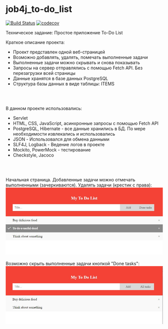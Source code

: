 # job4j_to-do_list
[![Build Status](https://travis-ci.com/VitaliyNasypov/job4j_to-do_list.svg?branch=master)](https://travis-ci.com/VitaliyNasypov/job4j_to-do_list)
[![codecov](https://codecov.io/gh/VitaliyNasypov/job4j_to-do_list/branch/master/graph/badge.svg?token=TH0ZZ3UXGD)](https://codecov.io/gh/VitaliyNasypov/job4j_to-do_list)

Техническое задание: Простое приложение To-Do List

Краткое описание проекта:
- Проект представлен одной веб-страницей
- Возможно добавлять, удалять, помечать выполненные задачи
- Выполненные задачи можно скрывать и снова показывать  
- Запросы на сервер отправлялись с помощью Fetch API. Без перезагрузки всей страницы
- Данные хранятся в базе данных PostgreSQL
- Структура базы данных в виде таблицы: ITEMS
<br>
<br>


В данном проекте использовались:
- Servlet
- HTML, CSS, JavaScript, асинхронные запросы с помощью Fetch API
- PostgreSQL, Hibernate - все данные хранились в БД. По мере необходимости извлекались и использовались
- JSON - Использовался для обмена данными
- SLF4J, Logback - Ведение логов в проекте
- Mockito, PowerMock - тестирование
- Checkstyle, Jacoco
<br>
<br>


Начальная страница. Добавленные задачи можно отмечать выполненными (зачеркиваются). Удалять задачи (крестик с права):
![](images/todolist.jpg)
<br><br>
Возможно скрыть выполненные задачи кнопкой "Done tasks":
![](images/todolisthide.jpg)